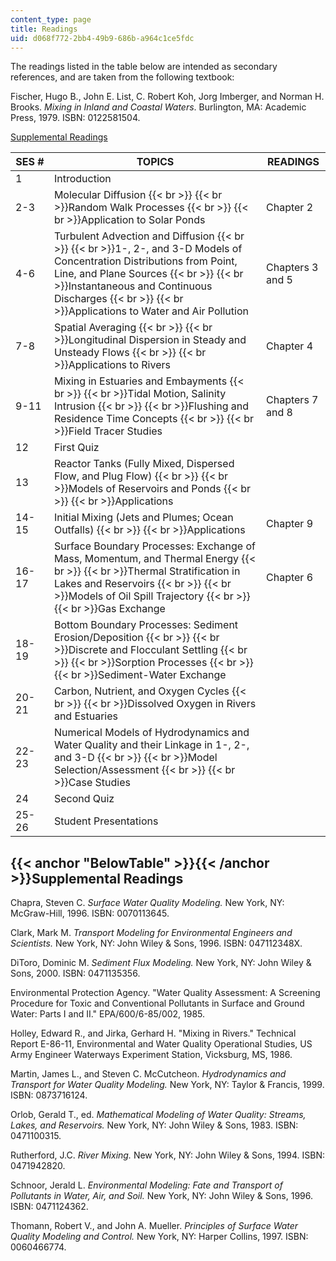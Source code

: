 ```yaml
---
content_type: page
title: Readings
uid: d068f772-2bb4-49b9-686b-a964c1ce5fdc
---
```


The readings listed in the table below are intended as secondary references, and are taken from the following textbook:

Fischer, Hugo B., John E. List, C. Robert Koh, Jorg Imberger, and Norman H. Brooks. _Mixing in Inland and Coastal Waters_. Burlington, MA: Academic Press, 1979. ISBN: 0122581504.

[Supplemental Readings](#BelowTable)[](#BelowTable)

| SES # | TOPICS | READINGS |
| --- | --- | --- |
| 1 | Introduction |  |
| 2-3 | Molecular Diffusion  {{< br >}}  {{< br >}}Random Walk Processes  {{< br >}}  {{< br >}}Application to Solar Ponds | Chapter 2 |
| 4-6 | Turbulent Advection and Diffusion  {{< br >}}  {{< br >}}1-, 2-, and 3-D Models of Concentration Distributions from Point, Line, and Plane Sources  {{< br >}}  {{< br >}}Instantaneous and Continuous Discharges  {{< br >}}  {{< br >}}Applications to Water and Air Pollution | Chapters 3 and 5 |
| 7-8 | Spatial Averaging  {{< br >}}  {{< br >}}Longitudinal Dispersion in Steady and Unsteady Flows  {{< br >}}  {{< br >}}Applications to Rivers | Chapter 4 |
| 9-11 | Mixing in Estuaries and Embayments  {{< br >}}  {{< br >}}Tidal Motion, Salinity Intrusion  {{< br >}}  {{< br >}}Flushing and Residence Time Concepts  {{< br >}}  {{< br >}}Field Tracer Studies | Chapters 7 and 8 |
| 12 | First Quiz |  |
| 13 | Reactor Tanks (Fully Mixed, Dispersed Flow, and Plug Flow)  {{< br >}}  {{< br >}}Models of Reservoirs and Ponds  {{< br >}}  {{< br >}}Applications |  |
| 14-15 | Initial Mixing (Jets and Plumes; Ocean Outfalls)  {{< br >}}  {{< br >}}Applications | Chapter 9 |
| 16-17 | Surface Boundary Processes: Exchange of Mass, Momentum, and Thermal Energy  {{< br >}}  {{< br >}}Thermal Stratification in Lakes and Reservoirs  {{< br >}}  {{< br >}}Models of Oil Spill Trajectory  {{< br >}}  {{< br >}}Gas Exchange | Chapter 6 |
| 18-19 | Bottom Boundary Processes: Sediment Erosion/Deposition  {{< br >}}  {{< br >}}Discrete and Flocculant Settling  {{< br >}}  {{< br >}}Sorption Processes  {{< br >}}  {{< br >}}Sediment-Water Exchange |  |
| 20-21 | Carbon, Nutrient, and Oxygen Cycles  {{< br >}}  {{< br >}}Dissolved Oxygen in Rivers and Estuaries |  |
| 22-23 | Numerical Models of Hydrodynamics and Water Quality and their Linkage in 1-, 2-, and 3-D  {{< br >}}  {{< br >}}Model Selection/Assessment  {{< br >}}  {{< br >}}Case Studies |  |
| 24 | Second Quiz |  |
| 25-26 | Student Presentations |  

{{< anchor "BelowTable" >}}{{< /anchor >}}Supplemental Readings
---------------------------------------------------------------

Chapra, Steven C. _Surface Water Quality Modeling._ New York, NY: McGraw-Hill, 1996. ISBN: 0070113645.

Clark, Mark M. _Transport Modeling for Environmental Engineers and Scientists._ New York, NY: John Wiley & Sons, 1996. ISBN: 047112348X.

DiToro, Dominic M. _Sediment Flux Modeling._ New York, NY: John Wiley & Sons, 2000. ISBN: 0471135356.

Environmental Protection Agency. "Water Quality Assessment: A Screening Procedure for Toxic and Conventional Pollutants in Surface and Ground Water: Parts I and II." EPA/600/6-85/002, 1985.

Holley, Edward R., and Jirka, Gerhard H. "Mixing in Rivers." Technical Report E-86-11, Environmental and Water Quality Operational Studies, US Army Engineer Waterways Experiment Station, Vicksburg, MS, 1986.

Martin, James L., and Steven C. McCutcheon. _Hydrodynamics and Transport for Water Quality Modeling._ New York, NY: Taylor & Francis, 1999. ISBN: 0873716124.

Orlob, Gerald T., ed. _Mathematical Modeling of Water Quality: Streams, Lakes, and Reservoirs._ New York, NY: John Wiley & Sons, 1983. ISBN: 0471100315.

Rutherford, J.C. _River Mixing._ New York, NY: John Wiley & Sons, 1994. ISBN: 0471942820.

Schnoor, Jerald L. _Environmental Modeling: Fate and Transport of Pollutants in Water, Air, and Soil._ New York, NY: John Wiley & Sons, 1996. ISBN: 0471124362.

Thomann, Robert V., and John A. Mueller. _Principles of Surface Water Quality Modeling and Control._ New York, NY: Harper Collins, 1997. ISBN: 0060466774.